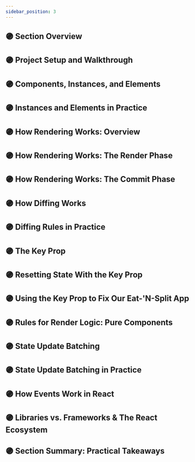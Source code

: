 ```yaml
---
sidebar_position: 3
---
```


## 🟣 Section Overview

## 🟣 Project Setup and Walkthrough

## 🟣 Components, Instances, and Elements

## 🟣 Instances and Elements in Practice

## 🟣 How Rendering Works: Overview

## 🟣 How Rendering Works: The Render Phase

## 🟣 How Rendering Works: The Commit Phase

## 🟣 How Diffing Works

## 🟣 Diffing Rules in Practice

## 🟣 The Key Prop

## 🟣 Resetting State With the Key Prop

## 🟣 Using the Key Prop to Fix Our Eat-'N-Split App

## 🟣 Rules for Render Logic: Pure Components

## 🟣 State Update Batching

## 🟣 State Update Batching in Practice

## 🟣 How Events Work in React

## 🟣 Libraries vs. Frameworks & The React Ecosystem

## 🟣 Section Summary: Practical Takeaways
